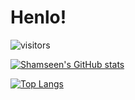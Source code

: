 # Henlo!
![visitors](https://visitor-badge.glitch.me/badge?page_id=shamseen.shamseen)

[![Shamseen's GitHub stats](https://github-readme-stats.vercel.app/api?username=Shamseen&theme=cobalt)](https://github.com/shamseen/github-readme-stats)


[![Top Langs](https://github-readme-stats.vercel.app/api/top-langs/?username=Shamseen&layout=compact)](https://github.com/shamseen/github-readme-stats)
<!--
**shamseen/shamseen** is a ✨ _special_ ✨ repository because its `README.md` (this file) appears on your GitHub profile.

Here are some ideas to get you started:

- 🔭 I’m currently working on ...
- 🌱 I’m currently learning ...
- 👯 I’m looking to collaborate on ...
- 🤔 I’m looking for help with ...
- 💬 Ask me about ...
- 📫 How to reach me: ...
- 😄 Pronouns: ...
- ⚡ Fun fact: ...
-->
